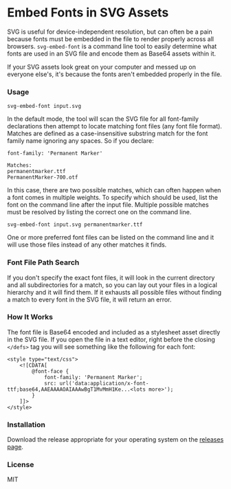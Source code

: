 Embed Fonts in SVG Assets
===

SVG is useful for device-independent resolution, but can often be a pain because fonts must be embedded in the file to render properly across all browsers.  `svg-embed-font` is a command line tool to easily determine what fonts are used in an SVG file and encode them as Base64 assets within it.

If your SVG assets look great on your computer and messed up on everyone else's, it's because the fonts aren't embedded properly in the file.

### Usage

```
svg-embed-font input.svg
```

In the default mode, the tool will scan the SVG file for all font-family declarations then attempt to locate matching font files (any font file format).  Matches are defined as a case-insensitive substring match for the font family name ignoring any spaces.  So if you declare:

```
font-family: 'Permanent Marker'

Matches:
permanentmarker.ttf
PermanentMarker-700.otf
```

In this case, there are two possible matches, which can often happen when a font comes in multiple weights.  To specify which should be used, list the font on the command line after the input file.  Multiple possible matches must be resolved by listing the correct one on the command line.

```
svg-embed-font input.svg permanentmarker.ttf
```

One or more preferred font files can be listed on the command line and it will use those files instead of any other matches it finds.

### Font File Path Search

If you don't specify the exact font files, it will look in the current directory and all subdirectories for a match, so you can lay out your files in a logical hierarchy and it will find them.  If it exhausts all possible files without finding a match to every font in the SVG file, it will return an error.

### How It Works

The font file is Base64 encoded and included as a stylesheet asset directly in the SVG file.  If you open the file in a text editor, right before the closing `</defs>` tag you will see something like the following for each font:

```
<style type="text/css">
	<![CDATA[
		@font-face {
			font-family: 'Permanent Marker';
			src: url('data:application/x-font-ttf;base64,AAEAAAAOAIAAAwBgT1MvMmH1Ke...<lots more>');
		}
	]]>
</style>
```

### Installation

Download the release appropriate for your operating system on the [releases page](https://github.com/BTBurke/svg-embed-font/releases).

### License

MIT
